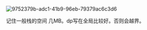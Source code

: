 ![9752379b-adc1-41b9-96eb-79379ac6c3d6](file:///C:/Users/LEGION/Pictures/9752379b-adc1-41b9-96eb-79379ac6c3d6.png)

记住一般栈的空间 几MB。dp写在全局比较好。否则会越界。


